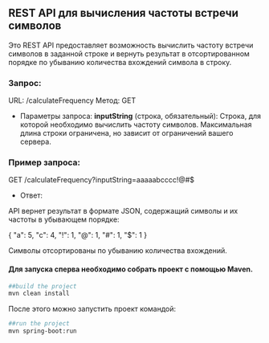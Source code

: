 ## REST API для вычисления частоты встречи символов

Это REST API предоставляет возможность вычислить частоту встречи символов в заданной строке и вернуть результат в отсортированном порядке по убыванию количества вхождений символа в строку.

### Запрос:
URL: /calculateFrequency
Метод: GET
- Параметры запроса:
**inputString** (строка, обязательный): Строка, для которой необходимо вычислить частоту символов. Максимальная длина строки ограничена, но зависит от ограничений вашего сервера.
### Пример запроса:

GET /calculateFrequency?inputString=aaaaabcccc!@#$

- Ответ:

API вернет результат в формате JSON, содержащий символы и их частоты в убывающем порядке:

{
"a": 5,
"c": 4,
"!": 1,
"@": 1,
"#": 1,
"$": 1
}

Символы отсортированы по убыванию количества вхождений.

#### Для запуска сперва необходимо собрать проект с помощью Maven.
```sh
##build the project
mvn clean install
```

После этого можно запустить проект командой:
```sh
##run the project
mvn spring-boot:run
```